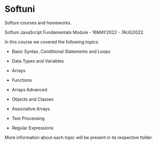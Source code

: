 # Softuni

Softuni courses and homeworks.

Softuni JavaScript Fundamentals Module - 16MAY2022 - 7AUG2022.

In this course we covered the following topics:

- Basic Syntax, Conditional Statements and Loops

- Data Types and Variables

- Arrays

- Functions

- Arrays Advanced

- Objects and Classes

- Associative Arrays

- Text Processing

- Regular Expressions

More information about each topic will be present in its respective folder.
